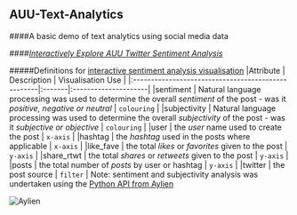 ## AUU-Text-Analytics
####A basic demo of text analytics using social media data

####*<a href="https://rjshanahan.shinyapps.io/shiny_AUU01" target="_blank">Interactively Explore AUU Twitter Sentiment Analysis</a>* 
  
#####Definitions for  <a href="https://rjshanahan.shinyapps.io/shiny_AUU01" target="_blank">interactive sentiment analysis visualisation</a>
|Attribute										| Description                  | Visualisation Use  |
|:---------------------------------------------------|:-------|:---------------------|
|sentiment   							| Natural language processing was used to determine the overall *sentiment* of the post - was it *positive, negative or neutral*	| ```colouring```	  |
|subjectivity   							| Natural language processing was used to determine the overall *subjectivity* of the post - was it *subjective or objective*	| ```colouring```	  |
|user   							| the *user* name used to create the post	| ```x-axis```	  |
|hashtag 							| the *hashtag* used in the posts where applicable	| ```x-axis```	  |
|like_fave					| the total *likes* or *favorites* given to the post	| ```y-axis```	  |
|share_rtwt					| the total *shares* or *retweets* given to the post	| ```y-axis```	  |
|posts					| the total number of *posts* by user or hashtag	| ```y-axis```	  |
|twitter					| the post source	| ```filter```	  |
Note: sentiment and subjectivity analysis was undertaken using the <a href="http://aylien.com/" target="_blank">Python API from Aylien </a>

![Aylien](http://aylien.com/images/graph.png)
